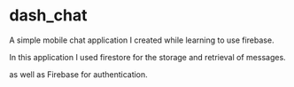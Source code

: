 # dash_chat

A simple mobile chat application I created while learning to use firebase.

In this application I used firestore for the storage and retrieval of messages.

as well as Firebase for authentication.

